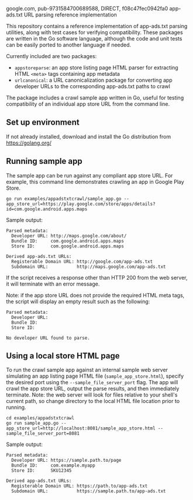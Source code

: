 google.com, pub-9731584700689588, DIRECT, f08c47fec0942fa0 app-ads.txt URL parsing reference implementation

This repository contains a reference implementation of app-ads.txt parsing utilities, along with test cases for verifying compatibility.  These packages are written in the Go software language, although the code and unit tests can be easily ported to another language if needed.

Currently included are two packages:

* `appstoreparse`: an app store listing page HTML parser for extracting HTML `<meta>` tags containing app metadata
* `urlcanonical`: a URL canonicalization package for converting app developer URLs to the corresponding app-ads.txt paths to crawl

The package includes a crawl sample app written in Go, useful for testing compatibility of an individual app store URL from the command line.

## Set up environment

If not already installed, download and install the Go distribution from https://golang.org/

## Running sample app

The sample app can be run against any compliant app store URL.  For example, this command line demonstrates crawling an app in Google Play Store.

```
go run examples/appadstxtcrawl/sample_app.go --app_store_url=https://play.google.com/store/apps/details?id=com.google.android.apps.maps
```

Sample output:

```
Parsed metadata:
  Developer URL: http://maps.google.com/about/
  Bundle ID:     com.google.android.apps.maps
  Store ID:      com.google.android.apps.maps

Derived app-ads.txt URLs:
  Registerable Domain URL: http://google.com/app-ads.txt
  Subdomain URL:           http://maps.google.com/app-ads.txt

```

If the script receives a response other than HTTP 200 from the web server, it will terminate with an error message.

Note: if the app store URL does not provide the required HTML meta tags, the
script will display an empty result such as the following:

```
Parsed metadata:
  Developer URL: 
  Bundle ID:     
  Store ID:      

No developer URL found to parse.
```

## Using a local store HTML page

To run the crawl sample app against an internal sample web server simulating an app listing page HTML file (`sample_app_store.html`), specify the desired port using the `--sample_file_server_port` flag.  The app will crawl the app store URL, output the parse results, and then immediately terminate.  Note: the web server will look for files relative to your shell's current path, so change directory to the local HTML file location prior to running.

```
cd examples/appadstxtcrawl
go run sample_app.go --app_store_url=http://localhost:8081/sample_app_store.html --sample_file_server_port=8081
```

Sample output:

```
Parsed metadata:
  Developer URL: https://sample.path.to/page
  Bundle ID:     com.example.myapp
  Store ID:      SKU12345

Derived app-ads.txt URLs:
  Registerable Domain URL: https://path.to/app-ads.txt
  Subdomain URL:           https://sample.path.to/app-ads.txt
```
